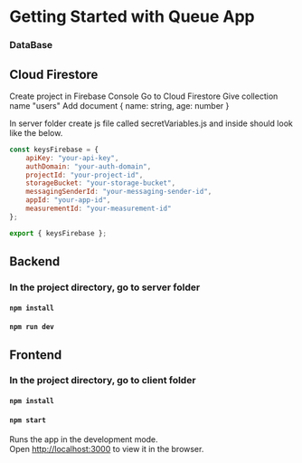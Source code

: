 # Getting Started with Queue App


### DataBase
## Cloud Firestore
Create project in Firebase Console
Go to Cloud Firestore
Give collection name "users"
Add document { name: string, age: number }

In server folder create js file called secretVariables.js and inside should look like the below.

```javascript
const keysFirebase = {
    apiKey: "your-api-key",
    authDomain: "your-auth-domain",
    projectId: "your-project-id",
    storageBucket: "your-storage-bucket",
    messagingSenderId: "your-messaging-sender-id",
    appId: "your-app-id",
    measurementId: "your-measurement-id"
};

export { keysFirebase };
```






## Backend
### In the project directory, go to server folder
#### `npm install`
#### `npm run dev`

## Frontend
### In the project directory, go to client folder
#### `npm install`
#### `npm start`

Runs the app in the development mode.\
Open [http://localhost:3000](http://localhost:3000) to view it in the browser.



